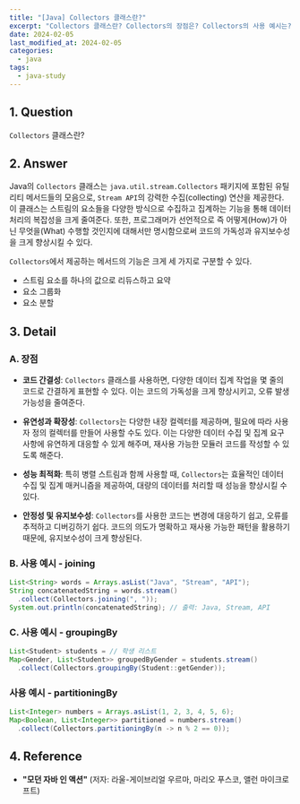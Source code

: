 ```yaml
---
title: "[Java] Collectors 클래스란?"
excerpt: "Collectors 클래스란? Collectors의 장점은? Collectors의 사용 예시는? joining, groupingBy, partitioningBy의 사용 예시는?"
date: 2024-02-05
last_modified_at: 2024-02-05
categories:
  - java
tags:
  - java-study
---
```


## 1. Question

`Collectors` 클래스란?

## 2. Answer

Java의 `Collectors` 클래스는 `java.util.stream.Collectors` 패키지에 포함된 유틸리티 메서드들의 모음으로, `Stream API`의 강력한 수집(collecting) 연산을 제공한다. 이 클래스는 스트림의 요소들을 다양한 방식으로 수집하고 집계하는 기능을 통해 데이터 처리의 복잡성을 크게 줄여준다. 또한, 프로그래머가 선언적으로 즉 어떻게(How)가 아닌 무엇을(What) 수행할 것인지에 대해서만 명시함으로써 코드의 가독성과 유지보수성을 크게 향상시킬 수 있다.

`Collectors`에서 제공하는 메서드의 기능은 크게 세 가지로 구분할 수 있다.

* 스트림 요소를 하나의 값으로 리듀스하고 요약
* 요소 그룹화
* 요소 분할

## 3. Detail

### A. 장점

* **코드 간결성**: `Collectors` 클래스를 사용하면, 다양한 데이터 집계 작업을 몇 줄의 코드로 간결하게 표현할 수 있다. 이는 코드의 가독성을 크게 향상시키고, 오류 발생 가능성을 줄여준다.

* **유연성과 확장성**: `Collectors`는 다양한 내장 컬렉터를 제공하며, 필요에 따라 사용자 정의 컬렉터를 만들어 사용할 수도 있다. 이는 다양한 데이터 수집 및 집계 요구사항에 유연하게 대응할 수 있게 해주며, 재사용 가능한 모듈러 코드를 작성할 수 있도록 해준다.

* **성능 최적화**: 특히 병렬 스트림과 함께 사용할 때, `Collectors`는 효율적인 데이터 수집 및 집계 매커니즘을 제공하여, 대량의 데이터를 처리할 때 성능을 향상시킬 수 있다.

* **안정성 및 유지보수성**: `Collectors`를 사용한 코드는 변경에 대응하기 쉽고, 오류를 추적하고 디버깅하기 쉽다. 코드의 의도가 명확하고 재사용 가능한 패턴을 활용하기 때문에, 유지보수성이 크게 향상된다.

### B. 사용 예시 - joining

```java
List<String> words = Arrays.asList("Java", "Stream", "API");
String concatenatedString = words.stream()
  .collect(Collectors.joining(", "));
System.out.println(concatenatedString); // 출력: Java, Stream, API
```

### C. 사용 예시 - groupingBy

```java
List<Student> students = // 학생 리스트
Map<Gender, List<Student>> groupedByGender = students.stream()
  .collect(Collectors.groupingBy(Student::getGender));
```

### 사용 예시 - partitioningBy

```java
List<Integer> numbers = Arrays.asList(1, 2, 3, 4, 5, 6);
Map<Boolean, List<Integer>> partitioned = numbers.stream()
  .collect(Collectors.partitioningBy(n -> n % 2 == 0));
```

## 4. Reference

* **"모던 자바 인 액션"** (저자: 라울-게이브리얼 우르마, 마리오 푸스코, 앨런 마이크로프트)